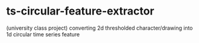 # ts-circular-feature-extractor
(university class project) converting 2d thresholded character/drawing into 1d circular time series feature 
